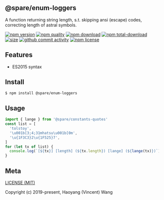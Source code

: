 ## @spare/enum-loggers
A function returning string length,
s.t. 
    skipping ansi (escape) codes,
    correcting length of astral symbols.

[![npm version][npm-image]][npm-url]
[![npm quality][quality-image]][quality-url]
[![npm download][download-image]][npm-url]
[![npm total-download][total-download-image]][npm-url]
[![size][size]][size-url]
[![github commit activity][commit-image]][github-url]
[![npm license][license-image]][npm-url]

## Features

- ES2015 syntax

## Install
```console
$ npm install @spare/enum-loggers
```

## Usage
```js
import { lange } from '@spare/constants-quotes'
const list = [
  'tolstoy',
  '\u001b[3;4;31mhatsu\u001b[0m',
  '\u{1F3C3}2\u{1F525}7',
]
for (let tx of list) {
  console.log(`[${tx}] [length] (${tx.length}) [lange] (${lange(tx)})`)
}
```

## Meta
[LICENSE (MIT)](/LICENSE)

Copyright (c) 2019-present, Haoyang (Vincent) Wang

[//]: <> (Shields)
[npm-image]: https://img.shields.io/npm/v/@spare/enum-loggers.svg?style=flat-square
[quality-image]: http://npm.packagequality.com/shield/@spare/enum-loggers.svg?style=flat-square
[download-image]: https://img.shields.io/npm/dm/@spare/enum-loggers.svg?style=flat-square
[total-download-image]:https://img.shields.io/npm/dt/@spare/enum-loggers.svg?style=flat-square
[license-image]: https://img.shields.io/npm/l/@spare/enum-loggers.svg?style=flat-square
[commit-image]: https://img.shields.io/github/commit-activity/y/hoyeungw/spare/enum-loggers?style=flat-square
[size]: https://flat.badgen.net/packagephobia/install/@spare/enum-loggers

[//]: <> (Link)
[npm-url]: https://npmjs.org/package/@spare/enum-loggers
[quality-url]: http://packagequality.com/#?package=@spare/enum-loggers
[github-url]: https://github.com/hoyeungw/@spare/enum-loggers
[size-url]: https://packagephobia.now.sh/result?p=@spare/enum-loggers
